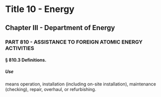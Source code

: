 
# Title 10 - Energy
## Chapter III - Department of Energy
### PART 810 - ASSISTANCE TO FOREIGN ATOMIC ENERGY ACTIVITIES
#### § 810.3 Definitions.
##### Use

means operation, installation (including on-site installation), maintenance (checking), repair, overhaul, or refurbishing.
